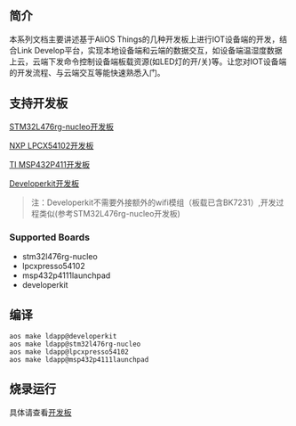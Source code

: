 
## 简介
本系列文档主要讲述基于AliOS Things的几种开发板上进行IOT设备端的开发，结合Link Develop平台，实现本地设备端和云端的数据交互，如设备端温湿度数据上云，云端下发命令控制设备端板载资源(如LED灯的开/关)等。让您对IOT设备端的开发流程、与云端交互等能快速熟悉入门。

## 支持开发板

[STM32L476rg-nucleo开发板](docs/dev-stm32l476-guide.md)

[NXP LPCX54102开发板](docs/dev-nxp54102-guide.md)

[TI MSP432P411开发板](docs/dev-timsp432p411-guide.md)

[Developerkit开发板](http://aliosthings.io/#/developerkit)

>注：Developerkit不需要外接额外的wifi模组（板载已含BK7231）,开发过程类似(参考STM32L476rg-nucleo开发板)

### Supported Boards

- stm32l476rg-nucleo
- lpcxpresso54102
- msp432p4111launchpad
- developerkit

## 编译
```
aos make ldapp@developerkit
aos make ldapp@stm32l476rg-nucleo
aos make ldapp@lpcxpresso54102
aos make ldapp@msp432p4111launchpad
```

## 烧录运行
具体请查看[开发板](#支持开发板)
